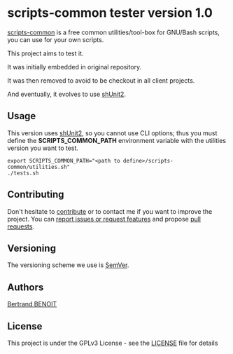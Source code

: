 # scripts-common tester version 1.0
[scripts-common](https://github.com/bertrand-benoit/scripts-common) is a free common utilities/tool-box for GNU/Bash scripts, you can use for your own scripts.

This project aims to test it.

It was initially embedded in original repository.

It was then removed to avoid to be checkout in all client projects.

And eventually, it evolves to use [shUnit2](https://github.com/kward/shunit2).

## Usage
This version uses [shUnit2](https://github.com/kward/shunit2), so you cannot use CLI options; thus you must define the **SCRIPTS_COMMON_PATH** environment variable with the utilities version you want to test.
```
export SCRIPTS_COMMON_PATH="<path to define>/scripts-common/utilities.sh"
./tests.sh
```

## Contributing
Don't hesitate to [contribute](https://opensource.guide/how-to-contribute/) or to contact me if you want to improve the project.
You can [report issues or request features](https://github.com/bertrand-benoit/scripts-common-tests/issues) and propose [pull requests](https://github.com/bertrand-benoit/scripts-common-tests/pulls).

## Versioning
The versioning scheme we use is [SemVer](http://semver.org/).

## Authors
[Bertrand BENOIT](mailto:contact@bertrand-benoit.net)

## License
This project is under the GPLv3 License - see the [LICENSE](LICENSE) file for details
